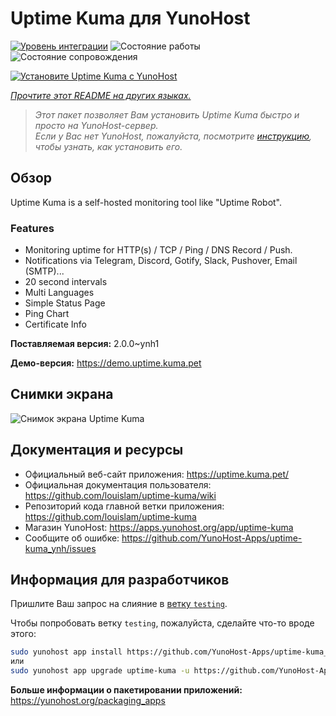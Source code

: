 <!--
Важно: этот README был автоматически сгенерирован <https://github.com/YunoHost/apps/tree/master/tools/readme_generator>
Он НЕ ДОЛЖЕН редактироваться вручную.
-->

# Uptime Kuma для YunoHost

[![Уровень интеграции](https://apps.yunohost.org/badge/integration/uptime-kuma)](https://ci-apps.yunohost.org/ci/apps/uptime-kuma/)
![Состояние работы](https://apps.yunohost.org/badge/state/uptime-kuma)
![Состояние сопровождения](https://apps.yunohost.org/badge/maintained/uptime-kuma)

[![Установите Uptime Kuma с YunoHost](https://install-app.yunohost.org/install-with-yunohost.svg)](https://install-app.yunohost.org/?app=uptime-kuma)

*[Прочтите этот README на других языках.](./ALL_README.md)*

> *Этот пакет позволяет Вам установить Uptime Kuma быстро и просто на YunoHost-сервер.*  
> *Если у Вас нет YunoHost, пожалуйста, посмотрите [инструкцию](https://yunohost.org/install), чтобы узнать, как установить его.*

## Обзор

Uptime Kuma is a self-hosted monitoring tool like "Uptime Robot".

### Features

- Monitoring uptime for HTTP(s) / TCP / Ping / DNS Record / Push.
- Notifications via Telegram, Discord, Gotify, Slack, Pushover, Email (SMTP)...
- 20 second intervals
- Multi Languages
- Simple Status Page
- Ping Chart
- Certificate Info


**Поставляемая версия:** 2.0.0~ynh1

**Демо-версия:** <https://demo.uptime.kuma.pet>

## Снимки экрана

![Снимок экрана Uptime Kuma](./doc/screenshots/example.jpg)

## Документация и ресурсы

- Официальный веб-сайт приложения: <https://uptime.kuma.pet/>
- Официальная документация пользователя: <https://github.com/louislam/uptime-kuma/wiki>
- Репозиторий кода главной ветки приложения: <https://github.com/louislam/uptime-kuma>
- Магазин YunoHost: <https://apps.yunohost.org/app/uptime-kuma>
- Сообщите об ошибке: <https://github.com/YunoHost-Apps/uptime-kuma_ynh/issues>

## Информация для разработчиков

Пришлите Ваш запрос на слияние в [ветку `testing`](https://github.com/YunoHost-Apps/uptime-kuma_ynh/tree/testing).

Чтобы попробовать ветку `testing`, пожалуйста, сделайте что-то вроде этого:

```bash
sudo yunohost app install https://github.com/YunoHost-Apps/uptime-kuma_ynh/tree/testing --debug
или
sudo yunohost app upgrade uptime-kuma -u https://github.com/YunoHost-Apps/uptime-kuma_ynh/tree/testing --debug
```

**Больше информации о пакетировании приложений:** <https://yunohost.org/packaging_apps>
